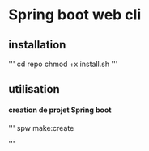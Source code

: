 # Spring boot web cli

## installation

''' 
cd repo 
chmod +x install.sh
'''

## utilisation

#### creation de projet Spring boot

'''
spw make:create <projectName>

'''